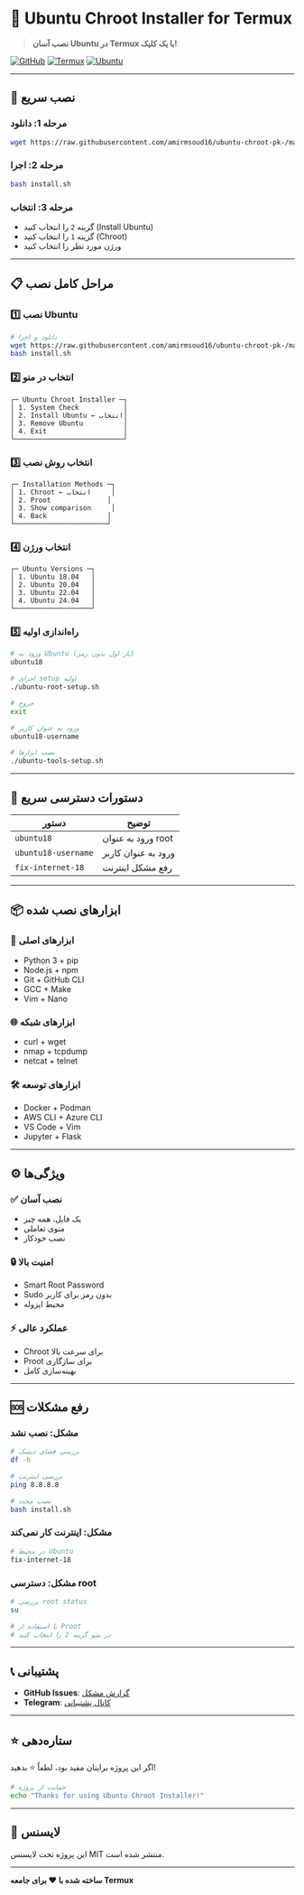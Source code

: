 # 🐧 Ubuntu Chroot Installer for Termux

> **نصب آسان Ubuntu در Termux با یک کلیک!**

[![GitHub](https://img.shields.io/badge/GitHub-Repository-blue?style=flat&logo=github)](https://github.com/amirmsoud16/ubuntu-chroot-pk-)
[![Termux](https://img.shields.io/badge/Termux-Compatible-green?style=flat&logo=android)](https://termux.dev/)
[![Ubuntu](https://img.shields.io/badge/Ubuntu-18.04%20%7C%2020.04%20%7C%2022.04%20%7C%2024.04-orange?style=flat&logo=ubuntu)](https://ubuntu.com/)

---

## 🚀 نصب سریع

### مرحله 1: دانلود
```bash
wget https://raw.githubusercontent.com/amirmsoud16/ubuntu-chroot-pk-/main/install.sh
```

### مرحله 2: اجرا
```bash
bash install.sh
```

### مرحله 3: انتخاب
- گزینه `2` را انتخاب کنید (Install Ubuntu)
- گزینه `1` را انتخاب کنید (Chroot)
- ورژن مورد نظر را انتخاب کنید

---

## 📋 مراحل کامل نصب

### 1️⃣ **نصب Ubuntu**
```bash
# دانلود و اجرا
wget https://raw.githubusercontent.com/amirmsoud16/ubuntu-chroot-pk-/main/install.sh
bash install.sh
```

### 2️⃣ **انتخاب در منو**
```
┌─ Ubuntu Chroot Installer ─┐
│ 1. System Check           │
│ 2. Install Ubuntu ← انتخاب│
│ 3. Remove Ubuntu          │
│ 4. Exit                   │
└───────────────────────────┘
```

### 3️⃣ **انتخاب روش نصب**
```
┌─ Installation Methods ─┐
│ 1. Chroot ← انتخاب     │
│ 2. Proot              │
│ 3. Show comparison     │
│ 4. Back               │
└───────────────────────┘
```

### 4️⃣ **انتخاب ورژن**
```
┌─ Ubuntu Versions ─┐
│ 1. Ubuntu 18.04   │
│ 2. Ubuntu 20.04   │
│ 3. Ubuntu 22.04   │
│ 4. Ubuntu 24.04   │
└───────────────────┘
```

### 5️⃣ **راه‌اندازی اولیه**
```bash
# ورود به Ubuntu (بار اول بدون رمز)
ubuntu18

# اجرای setup اولیه
./ubuntu-root-setup.sh

# خروج
exit

# ورود به عنوان کاربر
ubuntu18-username

# نصب ابزارها
./ubuntu-tools-setup.sh
```

---

## 🎯 دستورات دسترسی سریع

| دستور | توضیح |
|-------|-------|
| `ubuntu18` | ورود به عنوان root |
| `ubuntu18-username` | ورود به عنوان کاربر |
| `fix-internet-18` | رفع مشکل اینترنت |

---

## 📦 ابزارهای نصب شده

### 🔧 **ابزارهای اصلی**
- Python 3 + pip
- Node.js + npm
- Git + GitHub CLI
- GCC + Make
- Vim + Nano

### 🌐 **ابزارهای شبکه**
- curl + wget
- nmap + tcpdump
- netcat + telnet

### 🛠️ **ابزارهای توسعه**
- Docker + Podman
- AWS CLI + Azure CLI
- VS Code + Vim
- Jupyter + Flask

---

## ⚙️ ویژگی‌ها

### ✅ **نصب آسان**
- یک فایل، همه چیز
- منوی تعاملی
- نصب خودکار

### 🔒 **امنیت بالا**
- Smart Root Password
- Sudo بدون رمز برای کاربر
- محیط ایزوله

### ⚡ **عملکرد عالی**
- Chroot برای سرعت بالا
- Proot برای سازگاری
- بهینه‌سازی کامل

---

## 🆘 رفع مشکلات

### **مشکل: نصب نشد**
```bash
# بررسی فضای دیسک
df -h

# بررسی اینترنت
ping 8.8.8.8

# نصب مجدد
bash install.sh
```

### **مشکل: اینترنت کار نمی‌کند**
```bash
# در محیط Ubuntu
fix-internet-18
```

### **مشکل: دسترسی root**
```bash
# بررسی root status
su

# یا استفاده از Proot
# در منو گزینه 2 را انتخاب کنید
```

---

## 📞 پشتیبانی

- **GitHub Issues**: [گزارش مشکل](https://github.com/amirmsoud16/ubuntu-chroot-pk-/issues)
- **Telegram**: [کانال پشتیبانی](https://t.me/ubuntu_chroot_support)

---

## ⭐ ستاره‌دهی

اگر این پروژه برایتان مفید بود، لطفاً ⭐ بدهید!

```bash
# حمایت از پروژه
echo "Thanks for using Ubuntu Chroot Installer!"
```

---

## 📄 لایسنس

این پروژه تحت لایسنس MIT منتشر شده است.

---

**ساخته شده با ❤️ برای جامعه Termux** 
